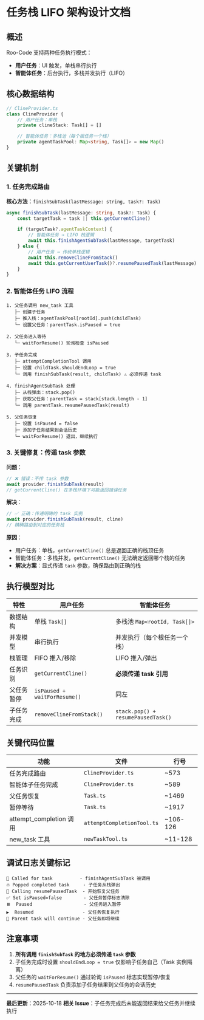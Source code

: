 # 任务栈 LIFO 架构设计文档

## 概述

Roo-Code 支持两种任务执行模式：
- **用户任务**：UI 触发，单栈串行执行
- **智能体任务**：后台执行，多栈并发执行（LIFO）

## 核心数据结构

```typescript
// ClineProvider.ts
class ClineProvider {
    // 用户任务：单栈
    private clineStack: Task[] = []

    // 智能体任务：多栈池（每个根任务一个栈）
    private agentTaskPool: Map<string, Task[]> = new Map()
}
```

## 关键机制

### 1. 任务完成路由

**核心方法**：`finishSubTask(lastMessage: string, task?: Task)`

```typescript
async finishSubTask(lastMessage: string, task?: Task) {
    const targetTask = task || this.getCurrentCline()

    if (targetTask?.agentTaskContext) {
        // 智能体任务 → LIFO 栈逻辑
        await this.finishAgentSubTask(lastMessage, targetTask)
    } else {
        // 用户任务 → 传统单栈逻辑
        await this.removeClineFromStack()
        await this.getCurrentUserTask()?.resumePausedTask(lastMessage)
    }
}
```

### 2. 智能体任务 LIFO 流程

```
1. 父任务调用 new_task 工具
   ├─ 创建子任务
   ├─ 推入栈：agentTaskPool[rootId].push(childTask)
   └─ 设置父任务：parentTask.isPaused = true

2. 父任务进入等待
   └─ waitForResume() 轮询检查 isPaused

3. 子任务完成
   ├─ attemptCompletionTool 调用
   ├─ 设置 childTask.shouldEndLoop = true
   └─ 调用 finishSubTask(result, childTask) ⚠️ 必须传递 task

4. finishAgentSubTask 处理
   ├─ 从栈弹出：stack.pop()
   ├─ 获取父任务：parentTask = stack[stack.length - 1]
   └─ 调用 parentTask.resumePausedTask(result)

5. 父任务恢复
   ├─ 设置 isPaused = false
   ├─ 添加子任务结果到会话历史
   └─ waitForResume() 退出，继续执行
```

### 3. 关键修复：传递 task 参数

**问题**：
```typescript
// ❌ 错误：不传 task 参数
await provider.finishSubTask(result)
// getCurrentCline() 在多栈环境下可能返回错误任务
```

**解决**：
```typescript
// ✅ 正确：传递明确的 task 实例
await provider.finishSubTask(result, cline)
// 精确路由到对应的任务栈
```

**原因**：
- 用户任务：单栈，`getCurrentCline()` 总是返回正确的栈顶任务
- 智能体任务：多栈并发，`getCurrentCline()` 无法确定返回哪个栈的任务
- **解决方案**：显式传递 `task` 参数，确保路由到正确的栈

## 执行模型对比

| 特性 | 用户任务 | 智能体任务 |
|------|---------|-----------|
| 数据结构 | 单栈 `Task[]` | 多栈池 `Map<rootId, Task[]>` |
| 并发模型 | 串行执行 | 并发执行（每个根任务一个栈） |
| 栈管理 | FIFO 推入/移除 | LIFO 推入/弹出 |
| 任务识别 | `getCurrentCline()` | **必须传递 task 引用** |
| 父任务暂停 | `isPaused + waitForResume()` | 同左 |
| 子任务完成 | `removeClineFromStack()` | `stack.pop() + resumePausedTask()` |

## 关键代码位置

| 功能 | 文件 | 行号 |
|------|------|------|
| 任务完成路由 | `ClineProvider.ts` | ~573 |
| 智能体子任务完成 | `ClineProvider.ts` | ~589 |
| 父任务恢复 | `Task.ts` | ~1469 |
| 暂停等待 | `Task.ts` | ~1917 |
| attempt_completion 调用 | `attemptCompletionTool.ts` | ~106-126 |
| new_task 工具 | `newTaskTool.ts` | ~11-128 |

## 调试日志关键标记

```
🎯 Called for task          - finishAgentSubTask 被调用
🔥 Popped completed task     - 子任务从栈弹出
🚀 Calling resumePausedTask  - 开始恢复父任务
✅ Set isPaused=false        - 父任务暂停标志清除
⏸️  Paused                   - 父任务进入暂停
▶️  Resumed                  - 父任务恢复执行
🔄 Parent task will continue - 父任务即将继续
```

## 注意事项

1. **所有调用 `finishSubTask` 的地方必须传递 `task` 参数**
2. 子任务完成时设置 `shouldEndLoop = true` 仅影响子任务自己（Task 实例隔离）
3. 父任务的 `waitForResume()` 通过轮询 `isPaused` 标志实现暂停/恢复
4. `resumePausedTask` 负责添加子任务结果到父任务的会话历史

---

**最后更新**：2025-10-18
**相关 Issue**：子任务完成后未能返回结果给父任务并继续执行
